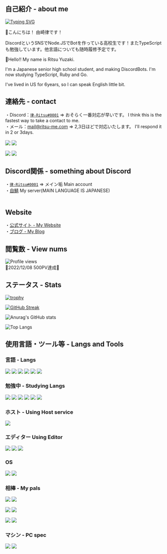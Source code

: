 ## 自己紹介 - about me
[![Typing SVG](https://readme-typing-svg.demolab.com?font=Source+Code+Pro&pause=1000&color=ADBAC7&center=true&vCenter=true&width=435&height=80&lines=Hi%F0%9F%91%8B!++I'm+Ritsu!!;Nice+2+meet+U!!&duration=2000)](https://git.io/typing-svg)

👋こんにちは！ 由崎律です！

DiscordというSNSでNode.JSでBotを作っている高校生です！またTypeScriptも勉強しています。他言語についても随時履修予定です。

👋Hello!! My name is Ritsu Yuzaki.

I'm a Japanese senior high school student, and making  DiscordBots. I'm now studying TypeScript, Ruby and Go.

I've lived in US for 6years, so I can speak English little bit.

## 連絡先 - contact<br>
・Discord：[`律-Ritsu#0001`](https://discord.com/users/716343156513439845) => おそらく一番対応が早いです。 I think this is the fastest way to take a contact to me.<br>
・メール：mail@ritsu-me.com => 2,3日ほどで対応いたします。 I'll respond it in 2 or 3days.<br>
<br>
[![](https://img.shields.io/badge/Twitter-1DA1F2?style=for-the-badge&logo=twitter&logoColor=white)](https://twitter.com/ritsu_me)
[![](https://img.shields.io/badge/ProtonMail-8B89CC?style=for-the-badge&logo=protonmail&logoColor=white)](mailto:ritsu.me@proton.me)<br>

[![](https://img.shields.io/badge/Buy_Me_A_Coffee-FFDD00?style=for-the-badge&logo=buy-me-a-coffee&logoColor=black)](https://www.buymeacoffee.com/ritsu.me)
[![](https://img.shields.io/badge/Stripe-626CD9?style=for-the-badge&logo=Stripe&logoColor=white)](https://donate.stripe.com/bIY8A8ez3e2Q5y07ss)
<br>
## Discord関係 - something about Discord<br>
・[`律-Ritsu#0001`](https://discord.com/users/716343156513439845) => メイン垢 Main account<br>
・[自鯖](https://discord.gg/wTEAPKtZBX) My server(MAIN LANGUAGE IS JAPANESE)<br>
<br>
## Website<br>
・[公式サイト - My Website](https://ritsu-me.com/)<br>
・[ブログ - My Blog](https://blog.ritsu-me.net/)<br>

## 閲覧数 - View nums

![Profile views](https://komarev.com/ghpvc/?username=ritsu-me)<br>
🎉2022/12/08 500PV達成🎉

## ステータス - Stats
[![trophy](https://github-profile-trophy.vercel.app/?username=ritsu-me&theme=discord&no-bg=true&no-frame=true&margin-w=5&margin-h=5&title=MultipleLang,Commits,PullRequest,Repositories,Issues,Followers)](https://github.com/ryo-ma/github-profile-trophy)

[![GitHub Streak](https://streak-stats.demolab.com?user=ritsu-me&theme=onedark&hide_border=true&border_radius=15&date_format=%5BY.%5Dn.j&background=22272E&stroke=5865F2&ring=5865F2&fire=5865F2&currStreakNum=57F287&sideNums=ADBAC7&currStreakLabel=ADBAC7&sideLabels=ADBAC7&dates=ADBAC7)](https://git.io/streak-stats)

![Anurag's GitHub stats](https://github-readme-stats.vercel.app/api?username=ritsu-me&locale=en&border_radius=true&show_icons=true&count_private=true&include_all_commits=false&bg_color=22272e&hide_border=true&text_color=adbac7&icon_color=adbac7&title_color=adbac7&cache_seconds=7200)

![Top Langs](https://github-readme-stats.vercel.app/api/top-langs/?username=ritsu-me&layout=compact&bg_color=22272e&hide_border=true&text_color=adbac7&title_color=adbac7&cache_seconds=7200)

## 使用言語・ツール等 - Langs and Tools

### 言語 - Langs

![](https://img.shields.io/badge/Node.js-339933?style=flat&logo=nodedotjs&logoColor=white)
![](https://img.shields.io/badge/MySQL-005C84?style=flat&logo=mysql&logoColor=white)
![](https://img.shields.io/badge/MongoDB-4EA94B?style=flat&logo=mongodb&logoColor=white)
![](https://img.shields.io/badge/HTML5-E34F26?style=flat&logo=html5&logoColor=white)
![](https://img.shields.io/badge/CSS3-1572B6?style=flat&logo=css3&logoColor=white)
![](https://img.shields.io/badge/JavaScript-f0db4f?labelColor=black&logo=javascript)

### 勉強中 - Studying Langs

![](https://img.shields.io/badge/PHP-777BB4?style=flat&logo=php&logoColor=white)
![](https://img.shields.io/badge/TypeScript-007acc?labelColor=black&logo=typescript)
![](https://img.shields.io/badge/Go-00ADD8?style=flat&logo=go&logoColor=white)
![](https://img.shields.io/badge/Python-FFD43B?style=flat&logo=python&logoColor=blue)
![](https://img.shields.io/badge/Kotlin-0095D5?&style=flat&logo=kotlin&logoColor=white)
![](https://img.shields.io/badge/Ruby-CC342D?style=flat&logo=ruby&logoColor=white)

### ホスト - Using Host service 

![](https://img.shields.io/badge/Replit-9c9c9c?labelColor=black&logo=replit)

### エディター Using Editor

![](https://img.shields.io/badge/Visual_Studio_Code-0078d7?style=flat?labelColor=black&logo=visual-studio-code)
![](https://img.shields.io/badge/Replit-9c9c9c?labelColor=black&logo=replit)
![](https://img.shields.io/badge/IntelliJ_IDEA-000000.svg?style=flat&logo=intellij-idea&logoColor=white)

### OS

![](https://img.shields.io/badge/iOS-000000?style=flat&logo=ios&logoColor=white)
![](https://img.shields.io/badge/Windows-00a4ef?labelColor=black&logo=windows)

### 相棒 - My pals

[![](https://img.shields.io/badge/Spotify-1ED760?&style=flat&logo=spotify&logoColor=black)](https://open.spotify.com/user/31cqxovj6tzltyrvitvwzaxxt7dy)
![](https://img.shields.io/badge/npm-CB3837?style=flat&logo=npm&logoColor=white)

![](https://img.shields.io/badge/Origin-148EFF?style=flat&logo=origin&logoColor=white)
![](https://img.shields.io/badge/Riot_Games-D32936?style=flat&logo=riot-games&logoColor=white)

![](https://img.shields.io/badge/McDonald's-FBC817?style=flat&logo=McDonald's&logoColor=white)
![](https://img.shields.io/badge/KFC-F40027?style=flat&logo=kfc&logoColor=white)

### マシン - PC spec

![](https://img.shields.io/badge/AMD%20Ryzen_3_3100-ED1C24?style=for-the-badge&logo=amd&logoColor=white)
![](https://img.shields.io/badge/NVIDIA-GTX960-76B900?style=for-the-badge&logo=nvidia&logoColor=white)
